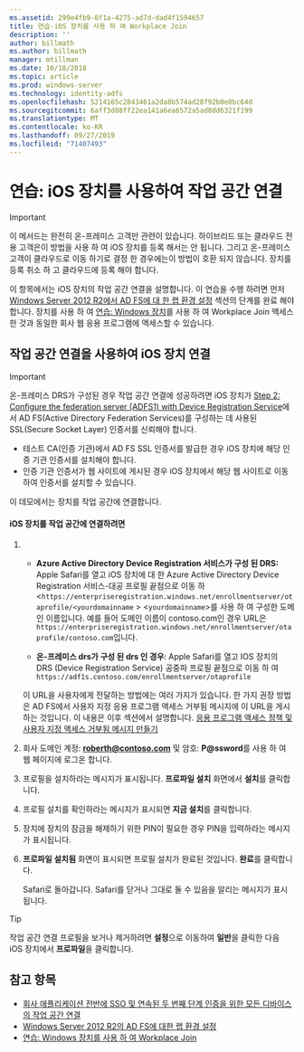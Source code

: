 ```yaml
---
ms.assetid: 299e4fb9-8f1a-4275-ad7d-dad4f1594657
title: 연습-iOS 장치를 사용 하 여 Workplace Join
description: ''
author: billmath
ms.author: billmath
manager: mtillman
ms.date: 10/18/2018
ms.topic: article
ms.prod: windows-server
ms.technology: identity-adfs
ms.openlocfilehash: 5214165c2843461a2da8b574ad28f92b0e0bc64d
ms.sourcegitcommit: 6aff3d88ff22ea141a6ea6572a5ad8dd6321f199
ms.translationtype: MT
ms.contentlocale: ko-KR
ms.lasthandoff: 09/27/2019
ms.locfileid: "71407493"
---
```

# <a name="walkthrough-workplace-join-with-an-ios-device"></a>연습: iOS 장치를 사용하여 작업 공간 연결


> [!IMPORTANT] 
> 이 메서드는 완전히 온-프레미스 고객만 관련이 있습니다. 하이브리드 또는 클라우드 전용 고객은이 방법을 사용 하 여 iOS 장치를 등록 해서는 안 됩니다. 그리고 온-프레미스 고객이 클라우드로 이동 하기로 결정 한 경우에는이 방법이 호환 되지 않습니다. 장치를 등록 취소 하 고 클라우드에 등록 해야 합니다. 

이 항목에서는 iOS 장치의 작업 공간 연결을 설명합니다. 이 연습을 수행 하려면 먼저 [Windows Server 2012 R2에서 AD FS에 대 한 랩 환경 설정](../../ad-fs/deployment/Set-up-the-lab-environment-for-AD-FS-in-Windows-Server-2012-R2.md) 섹션의 단계를 완료 해야 합니다. 장치를 사용 하 여 [연습: Windows 장치](Walkthrough--Workplace-Join-with-a-Windows-Device.md)를 사용 하 여 Workplace Join 액세스 한 것과 동일한 회사 웹 응용 프로그램에 액세스할 수 있습니다.


## <a name="join-an-ios-device-with-workplace-join"></a>작업 공간 연결을 사용하여 iOS 장치 연결

> [!IMPORTANT]
> 온-프레미스 DRS가 구성된 경우 작업 공간 연결에 성공하려면 iOS 장치가 [Step 2: Configure the federation server (ADFS1) with Device Registration Service](../../ad-fs/deployment/Set-up-the-lab-environment-for-AD-FS-in-Windows-Server-2012-R2.md#BKMK_4)에서 AD FS(Active Directory Federation Services)를 구성하는 데 사용된 SSL(Secure Socket Layer) 인증서를 신뢰해야 합니다.
> 
> -   테스트 CA(인증 기관)에서 AD FS SSL 인증서를 발급한 경우 iOS 장치에 해당 인증 기관 인증서를 설치해야 합니다.
> -   인증 기관 인증서가 웹 사이트에 게시된 경우 iOS 장치에서 해당 웹 사이트로 이동하여 인증서를 설치할 수 있습니다.

이 데모에서는 장치를 작업 공간에 연결합니다.

#### <a name="to-join-an-ios-device-to-a-workplace"></a>iOS 장치를 작업 공간에 연결하려면

1. -   **Azure Active Directory Device Registration 서비스가 구성 된 DRS:** Apple Safari를 열고 iOS 장치에 대 한 Azure Active Directory Device Registration 서비스-대공 프로필 끝점으로 이동 하 <`https://enterpriseregistration.windows.net/enrollmentserver/otaprofile/<yourdomainname` > <`yourdomainname`>를 사용 하 여 구성한 도메인 이름입니다. 예를 들어 도메인 이름이 contoso.com인 경우 URL은 `https://enterpriseregistration.windows.net/enrollmentserver/otaprofile/contoso.com`입니다.

   -   **온-프레미스 drs가 구성 된 drs 인 경우**: Apple Safari를 열고 IOS 장치의 DRS (Device Registration Service) 공중파 프로필 끝점으로 이동 하 여 `https://adf1s.contoso.com/enrollmentserver/otaprofile`

   이 URL을 사용자에게 전달하는 방법에는 여러 가지가 있습니다. 한 가지 권장 방법은 AD FS에서 사용자 지정 응용 프로그램 액세스 거부됨 메시지에 이 URL을 게시하는 것입니다. 이 내용은 이후 섹션에서 설명합니다. [응용 프로그램 액세스 정책 및 사용자 지정 액세스 거부됨 메시지 만들기](https://docs.microsoft.com/azure/active-directory/active-directory-device-registration-on-premises-setup#create-an-application-access-policy-and-custom-access-denied-message)

2. 회사 도메인 계정: <strong>roberth@contoso.com</strong> 및 암호: <strong>P@ssword</strong>를 사용 하 여 웹 페이지에 로그온 합니다.

3. 프로필을 설치하라는 메시지가 표시됩니다. **프로파일 설치** 화면에서 **설치**를 클릭합니다.

4. 프로필 설치를 확인하라는 메시지가 표시되면 **지금 설치**를 클릭합니다.

5. 장치에 장치의 잠금을 해제하기 위한 PIN이 필요한 경우 PIN을 입력하라는 메시지가 표시됩니다.

6. **프로파일 설치됨** 화면이 표시되면 프로필 설치가 완료된 것입니다. **완료**를 클릭합니다.

   Safari로 돌아갑니다. Safari를 닫거나 그대로 둘 수 있음을 알리는 메시지가 표시됩니다.

> [!TIP]
> 작업 공간 연결 프로필을 보거나 제거하려면 **설정**으로 이동하여 **일반**을 클릭한 다음 iOS 장치에서 **프로파일**을 클릭합니다.

## <a name="see-also"></a>참고 항목


- [회사 애플리케이션 전반에 SSO 및 연속된 두 번째 단계 인증을 위한 모든 디바이스의 작업 공간 연결](Join-to-Workplace-from-Any-Device-for-SSO-and-Seamless-Second-Factor-Authentication-Across-Company-Applications.md)
- [Windows Server 2012 R2의 AD FS에 대한 랩 환경 설정](../../ad-fs/deployment/Set-up-the-lab-environment-for-AD-FS-in-Windows-Server-2012-R2.md)
- [연습: Windows 장치를 사용 하 여 Workplace Join](Walkthrough--Workplace-Join-with-a-Windows-Device.md)



